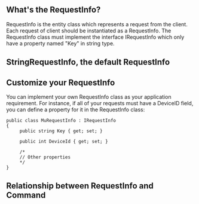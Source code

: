 ## What's the RequestInfo?

RequestInfo is the entity class which represents a request from the client. Each request of client should be instantiated as a RequestInfo. The RequestInfo class must implement the interface IRequestInfo which only have a property named "Key" in string type. 

## StringRequestInfo, the default RequestInfo


## Customize your RequestInfo
You can implement your own RequestInfo class as your application requirement. For instance, if all of your requests must have a DeviceID field, you can define a property for it in the RequestInfo class:

    public class MuRequestInfo : IRequestInfo
    {
         public string Key { get; set; }

         public int DeviceId { get; set; }

         /*
         // Other properties
         */
    }




## Relationship between RequestInfo and Command